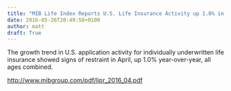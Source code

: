 ```yaml
---
title: "MIB Life Index Reports U.S. Life Insurance Activity up 1.0% in April"
date: 2016-05-26T20:49:58+0100
author: matt
draft: True
---
```

The growth trend in U.S. application activity for individually underwritten life insurance showed signs of restraint in April, up 1.0% year-over-year, all ages combined.

http://www.mibgroup.com/pdf/lipr_2016_04.pdf
